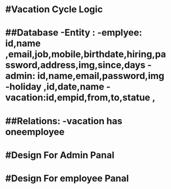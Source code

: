#Vacation Cycle Logic
=====================
##Database
-Entity :
 -emplyee: id,name ,email,job,mobile,birthdate,hiring,password,address,img,since,days
 -admin: id,name,email,password,img
 -holiday ,id,date,name
 -vacation:id,empid,from,to,statue	,
=====================
##Relations:
-vacation has oneemployee
============================
#Design For Admin Panal
=====================
#Design For employee Panal
======================






